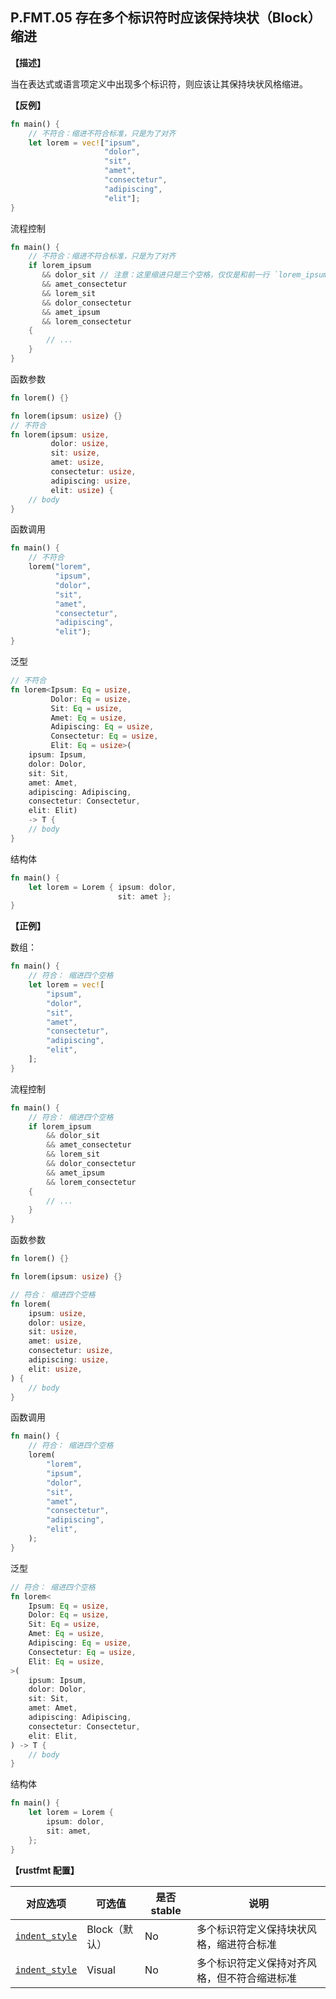 ## P.FMT.05 存在多个标识符时应该保持块状（Block）缩进

**【描述】**

当在表达式或语言项定义中出现多个标识符，则应该让其保持块状风格缩进。

**【反例】**

```rust
fn main() {
    // 不符合：缩进不符合标准，只是为了对齐
    let lorem = vec!["ipsum",
                     "dolor",
                     "sit",
                     "amet",
                     "consectetur",
                     "adipiscing",
                     "elit"];
}
```

流程控制

```rust
fn main() {
    // 不符合：缩进不符合标准，只是为了对齐
    if lorem_ipsum
       && dolor_sit // 注意：这里缩进只是三个空格，仅仅是和前一行 `lorem_ipsum`对齐
       && amet_consectetur
       && lorem_sit
       && dolor_consectetur
       && amet_ipsum
       && lorem_consectetur
    {
        // ...
    }
}
```

函数参数


```rust
fn lorem() {}

fn lorem(ipsum: usize) {}
// 不符合
fn lorem(ipsum: usize,
         dolor: usize,
         sit: usize,
         amet: usize,
         consectetur: usize,
         adipiscing: usize,
         elit: usize) {
    // body
}
```

函数调用

```rust
fn main() {
    // 不符合
    lorem("lorem",
          "ipsum",
          "dolor",
          "sit",
          "amet",
          "consectetur",
          "adipiscing",
          "elit");
}
```

泛型


```rust
// 不符合
fn lorem<Ipsum: Eq = usize,
         Dolor: Eq = usize,
         Sit: Eq = usize,
         Amet: Eq = usize,
         Adipiscing: Eq = usize,
         Consectetur: Eq = usize,
         Elit: Eq = usize>(
    ipsum: Ipsum,
    dolor: Dolor,
    sit: Sit,
    amet: Amet,
    adipiscing: Adipiscing,
    consectetur: Consectetur,
    elit: Elit)
    -> T {
    // body
}
```

结构体

```rust
fn main() {
    let lorem = Lorem { ipsum: dolor,
                        sit: amet };
}
```


**【正例】**

数组：

```rust
fn main() {
    // 符合： 缩进四个空格
    let lorem = vec![
        "ipsum",
        "dolor",
        "sit",
        "amet",
        "consectetur",
        "adipiscing",
        "elit",
    ];
}
```

流程控制

```rust
fn main() {
    // 符合： 缩进四个空格
    if lorem_ipsum
        && dolor_sit
        && amet_consectetur
        && lorem_sit
        && dolor_consectetur
        && amet_ipsum
        && lorem_consectetur
    {
        // ...
    }
}
```

函数参数

```rust
fn lorem() {}

fn lorem(ipsum: usize) {}

// 符合： 缩进四个空格
fn lorem(
    ipsum: usize,
    dolor: usize,
    sit: usize,
    amet: usize,
    consectetur: usize,
    adipiscing: usize,
    elit: usize,
) {
    // body
}

```

函数调用

```rust
fn main() {
    // 符合： 缩进四个空格
    lorem(
        "lorem",
        "ipsum",
        "dolor",
        "sit",
        "amet",
        "consectetur",
        "adipiscing",
        "elit",
    );
}
```

泛型

```rust
// 符合： 缩进四个空格
fn lorem<
    Ipsum: Eq = usize,
    Dolor: Eq = usize,
    Sit: Eq = usize,
    Amet: Eq = usize,
    Adipiscing: Eq = usize,
    Consectetur: Eq = usize,
    Elit: Eq = usize,
>(
    ipsum: Ipsum,
    dolor: Dolor,
    sit: Sit,
    amet: Amet,
    adipiscing: Adipiscing,
    consectetur: Consectetur,
    elit: Elit,
) -> T {
    // body
}
```

结构体

```rust
fn main() {
    let lorem = Lorem {
        ipsum: dolor,
        sit: amet,
    };
}
```

**【rustfmt 配置】**

| 对应选项 | 可选值 | 是否 stable | 说明 |
| ------ | ---- | ---- | ---- | 
| [`indent_style`](https://rust-lang.github.io/rustfmt/?#indent_style) | Block（默认） | No| 多个标识符定义保持块状风格，缩进符合标准 |
| [`indent_style`](https://rust-lang.github.io/rustfmt/?#indent_style) | Visual | No| 多个标识符定义保持对齐风格，但不符合缩进标准 |
